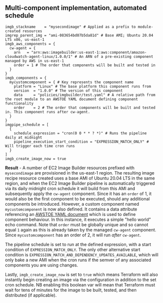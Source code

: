 ## Multi-component implementation, automated schedule
```
imgb_stackname    = "mysecondimage" # Applied as a prefix to module-created resources
imgrep_parent_img = "ami-083654bd07b5da81d" # Base AMI; Ubuntu 20.04 LTS x86, us-east-1
imgb_aws_components = {
  cw-agent = {
    arn   = "arn:aws:imagebuilder:us-east-1:aws:component/amazon-cloudwatch-agent-linux/1.0.0/1" # An ARN of a pre-existing component managed by AWS in us-east-1
    order = 1 # The order that components will be built and tested in
  }
}
imgb_components = {
  mycustomcomponent = { # Key represents the component name
    platform = "Linux" # The base platform this component runs from
    version  = "1.0.0" # The version of this component
    data     = "policies/imgbuilder/test.yaml" # A relative path from the root module to an AWSTOE YAML document defining component functionality
    order    = 2 # The order that components will be built and tested in. This component runs after cw-agent.
  }
}
imgpipe_schedule = [
  {
    schedule_expression = "cron(0 0 * * ? *)" # Runs the pipeline daily at midnight
    pipeline_execution_start_condition = "EXPRESSION_MATCH_ONLY" # Will trigger each time cron runs
  }
]
imgb_create_image_now = true
```
**Result** - A number of EC2 Image Builder resources prefixed with `mysecondimage` are provisioned in the us-east-1 region. The resulting image recipe resource created uses a base AMI of Ubuntu 20.04 LTS in the same region, and when the EC2 Image Builder pipeline is automatically triggered via its daily midnight cron schedule it will build from this AMI and subsequently apply the `cw-agent` component. Since it has an `order` of 1, it would also be the first component to be executed, should any additional components be introduced. However, a custom component named `mycustomcomponent` is now also defined. It contains a data attribute referencing an [AWSTOE YAML document](https://docs.aws.amazon.com/imagebuilder/latest/userguide/toe-use-documents.html) which is used to define component behaviour. In this instance, it executes a simple "hello world" echo command. Note that `order` must be globally unique and so cannot equal `1` again as this is already taken by the managed `cw-agent` component. Since `mycustomcomponent` has an order of 2, it will run _after_ `cw-agent`.

The pipeline schedule is set to run at the defined expression, with a start condition of `EXPRESSION_MATCH_ONLY`. The only other alternative start condition is `EXPRESSION_MATCH_AND_DEPENDENCY_UPDATES_AVAILABLE`, which will only bake a new AMI when the cron runs if the semver of any associated components you are using changes.

Lastly, `imgb_create_image_now` is set to `true` which means Terraform will also instantly begin creating an image via the configuration in addition to the set cron schedule. NB enabling this boolean var will mean that Terraform must wait for tens of minutes for the image to be built, tested, and then distributed (if applicable).